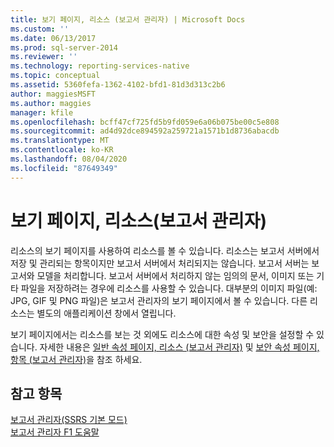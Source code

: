 ```yaml
---
title: 보기 페이지, 리소스 (보고서 관리자) | Microsoft Docs
ms.custom: ''
ms.date: 06/13/2017
ms.prod: sql-server-2014
ms.reviewer: ''
ms.technology: reporting-services-native
ms.topic: conceptual
ms.assetid: 5360fefa-1362-4102-bfd1-81d3d313c2b6
author: maggiesMSFT
ms.author: maggies
manager: kfile
ms.openlocfilehash: bcff47cf725fd5b9fd059e6a06b075be00c5e808
ms.sourcegitcommit: ad4d92dce894592a259721a1571b1d8736abacdb
ms.translationtype: MT
ms.contentlocale: ko-KR
ms.lasthandoff: 08/04/2020
ms.locfileid: "87649349"
---
```

# <a name="view-page-resources-report-manager"></a>보기 페이지, 리소스(보고서 관리자)
  리소스의 보기 페이지를 사용하여 리소스를 볼 수 있습니다. 리소스는 보고서 서버에서 저장 및 관리되는 항목이지만 보고서 서버에서 처리되지는 않습니다. 보고서 서버는 보고서와 모델을 처리합니다. 보고서 서버에서 처리하지 않는 임의의 문서, 이미지 또는 기타 파일을 저장하려는 경우에 리소스를 사용할 수 있습니다. 대부분의 이미지 파일(예: JPG, GIF 및 PNG 파일)은 보고서 관리자의 보기 페이지에서 볼 수 있습니다. 다른 리소스는 별도의 애플리케이션 창에서 열립니다.  
  
 보기 페이지에서는 리소스를 보는 것 외에도 리소스에 대한 속성 및 보안을 설정할 수 있습니다. 자세한 내용은 [일반 속성 페이지, 리소스 &#40;보고서 관리자&#41;](../../2014/reporting-services/general-properties-page-resources-report-manager.md) 및 [보안 속성 페이지, 항목 &#40;보고서 관리자&#41;](../../2014/reporting-services/security-properties-page-items-report-manager.md)을 참조 하세요.  
  
## <a name="see-also"></a>참고 항목  
 [보고서 관리자&#40;SSRS 기본 모드&#41;](../../2014/reporting-services/report-manager-ssrs-native-mode.md)   
 [보고서 관리자 F1 도움말](../../2014/reporting-services/report-manager-f1-help.md)  
  
  
